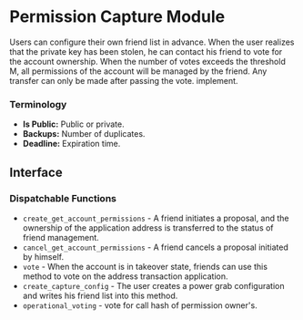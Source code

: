 # Permission Capture Module

Users can configure their own friend list in advance. When the user realizes that the private key has been stolen, he can contact his friend to vote for the account ownership. When the number of votes exceeds the threshold M, all permissions of the account will be managed by the friend. Any transfer can only be made after passing the vote. implement.

### Terminology

* **Is Public:** Public or private.
* **Backups:** Number of duplicates.
* **Deadline:** Expiration time.

## Interface

### Dispatchable Functions
* `create_get_account_permissions` - A friend initiates a proposal, and the ownership of the application address is transferred to the status of friend management.
* `cancel_get_account_permissions` - A friend cancels a proposal initiated by himself.
* `vote` - When the account is in takeover state, friends can use this method to vote on the address transaction application.
* `create_capture_config` - The user creates a power grab configuration and writes his friend list into this method.
* `operational_voting` - vote for call hash of permission owner's.
